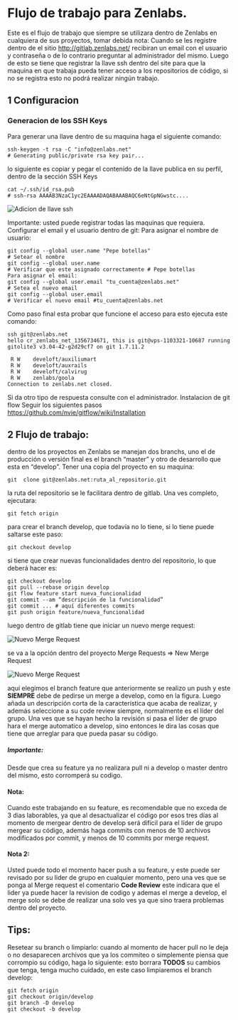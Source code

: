 Flujo de trabajo para Zenlabs.
=============================

Este es el flujo de trabajo que siempre se utilizara dentro de Zenlabs en cualquiera de sus proyectos, tomar debida nota:
Cuando se les registre dentro de el sitio http://gitlab.zenlabs.net/ recibiran un email con el usuario y contraseña o de lo contrario preguntar al administrador del mismo.
Luego de esto se tiene que registrar la llave ssh dentro del site para que la maquina en que trabaja pueda tener acceso a los repositorios de código, si no se registra esto no podrá realizar ningún trabajo.


1 Configuracion
---------------

### Generacion de los SSH Keys

Para generar una llave dentro de su maquina haga el siguiente comando:

````
ssh-keygen -t rsa -C "info@zenlabs.net"
# Generating public/private rsa key pair...
````

lo siguiente es copiar y pegar el contenido de la llave publica en su perfil, dentro de la sección SSH Keys

````
cat ~/.ssh/id_rsa.pub
# ssh-rsa AAAAB3NzaC1yc2EAAAADAQABAAABAQC6eNtGpNGwstc....
````

![Adicion de llave ssh](/zenlabs/guias/blob/master/images/add-ssh-gitlab.jpg "Title")

Importante: usted puede registrar todas las maquinas que requiera.
Configurar el email y el usuario dentro de git:
Para asignar el nombre de usuario:

````
git config --global user.name "Pepe botellas"
# Setear el nombre
git config --global user.name
# Verificar que este asignado correctamente # Pepe botellas
Para asignar el email:
git config --global user.email "tu_cuenta@zenlabs.net"
# Setea el nuevo email
git config --global user.email
# Verificar el nuevo email #tu_cuenta@zenlabs.net
````

Como paso final esta probar que funcione el acceso para esto ejecuta este comando:

````
ssh git@zenlabs.net
hello cr_zenlabs_net_1356734671, this is git@vps-1103321-10687 running gitolite3 v3.04-42-g2d29cf7 on git 1.7.11.2

 R W	develoft/auxiliumart
 R W	develoft/auxrails
 R W	develoft/calvirug
 R W	zenlabs/goola
Connection to zenlabs.net closed.
````

Si da otro tipo de respuesta consulte con el administrador.
Instalacion de git flow
Seguir los siguientes pasos https://github.com/nvie/gitflow/wiki/Installation


2 Flujo de trabajo:
------------------

dentro de los proyectos en Zenlabs se manejan dos branchs, uno el de producción o versión final es el branch “master” y otro de desarrollo que esta en “develop”.
Tener una copia del proyecto en su maquina:

````
git  clone git@zenlabs.net:ruta_al_repositorio.git
````

la ruta del repositorio se le facilitara dentro de gitlab.
Una ves completo, ejecutara:

````
git fetch origin
````

para crear el branch develop, que todavía no lo tiene, si lo tiene puede saltarse este paso:

````
git checkout develop
````

si tiene que crear nuevas funcionalidades dentro del repositorio, lo que deberá hacer es:

````
git checkout develop
git pull --rebase origin develop
git flow feature start nueva_funcionalidad
git commit --am “descripción de la funcionalidad”
git commit ... # aquí diferentes commits
git push origin feature/nueva_funcionalidad
````

luego dentro de gitlab tiene que iniciar un nuevo merge request:

![Nuevo Merge Request](/zenlabs/guias/blob/master/images/merge-request.jpg "Title")

se va a la opción dentro del proyecto Merge Requests => New Merge Request

![Nuevo Merge Request](/zenlabs/guias/blob/master/images/new-merge-request.jpg "Title")

aquí elegimos el branch feature que anteriormente se realizo un push y este **SIEMPRE** debe de pedirse un merge a develop, como en la figura.
Luego añada un descripción corta de la característica que acaba de realizar, y además seleccione a su code review siempre, normalmente es el líder del grupo.
Una ves que se hayan hecho la revisión si pasa el líder de grupo hara el merge automatico a develop, sino entonces le dira las cosas que tiene que arreglar para que pueda pasar su código.

##### Importante:

Desde que crea su feature ya no realizara pull ni a develop o master dentro del mismo, esto corromperá su codigo.

#### Nota:

Cuando este trabajando en su feature, es recomendable que no exceda de 3 dias laborables, ya que al desactualizar el código por esos tres días al momento de mergear dentro de develop será difícil para el líder de grupo mergear su código, además haga commits con menos de 10 archivos modificados por commit, y menos de 10 commits por merge request.

#### Nota 2:

Usted puede todo el momento hacer push a su feature, y este puede ser revisado por su lider de grupo en cualquier momento, pero una ves que se ponga al Merge request el comentario **Code Review** este indicara que el lider ya puede hacer la revision de codigo y ademas el merge a develop,  el merge solo se debe de realizar una solo ves ya que sino traera problemas dentro del proyecto.

Tips:
-----

Resetear su branch o limpiarlo: cuando al momento de hacer pull no le deja o no desaparecen archivos que ya los commiteo o simplemente piensa que corrompio su código, haga lo siguiente:
esto borrara **TODOS** su cambios que tenga, tenga mucho cuidado, en este caso limpiaremos el branch develop:

````
git fetch origin
git checkout origin/develop
git branch -D develop
git checkout -b develop
````

